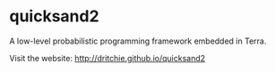 quicksand2
==========

A low-level probabilistic programming framework embedded in Terra.

Visit the website: http://dritchie.github.io/quicksand2
